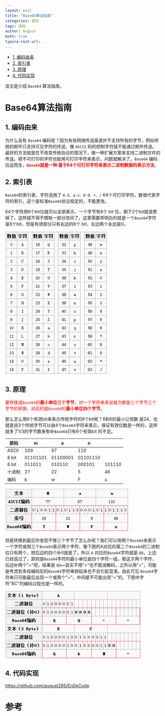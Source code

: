 ```yaml
---
layout: post
title: "Base64算法指南"
categories: 密码
tags: 密码
author: August
math: true
typora-root-url: ..
---
```




- [1. 编码由来](#1-编码由来)
- [2. 索引表](#2-索引表)
- [3. 原理](#3-原理)
- [4. 代码实现](#4-代码实现)



该文是介绍 `Base64` 算法指南。



# Base64算法指南



## 1. 编码由来

为什么会有 `Base64` 编码呢？因为有些网络传送渠道并不支持所有的字节，例如传统的邮件只支持可见字符的传送，像 `ASCII` 码的控制字符就不能通过邮件传送。最好的方法就是在不改变传统协议的情况下，做一种扩展方案来支持二进制文件的传送。把不可打印的字符也能用可打印字符来表示，问题就解决了。`Base64` 编码应运而生，<font color = "red">**`Base64`就是一种 基于64个可打印字符来表示二进制数据的表示方法**。</font>



##  2. 索引表

`Base64`的索引表，字符选用了 `A-Z、a-z、0-9、+、/` 64个可打印字符。数值代表字符的索引，这个是标准`Base64`协议规定的，不能更改。

64个字符用6个bit位就可以全部表示，一个字节有8个 bit 位，剩下2个bit就浪费掉了，这样就不得不牺牲一部分空间了。这里需要弄明白的就是一个`Base64`字符是8个bit，但是有效部分只有右边的6个 bit，左边两个永远是0。

![](/media/image/2024-08-20-Base64算法指南/base64_index.png)



## 3. 原理

<font color = "red">要转换成`Base64`的**最小单位三个字节**，对一个字符串来说每次都是三个字节三个字节的转换，对应的是`Base64`的**最小单位四个字节**。</font>

那么怎么用6个有效bit来表示传统字符的8个bit呢？8和6的最小公倍数 是24，也就是说3个传统字节可以由4个`Base64`字符来表示，保证有效位数是一样的，这样就多了1/3的字节数来弥补`Base64`只有6个有效bit 的不足。

| 原码   | m        | a        | n        |        |
| ------ | -------- | -------- | -------- | ------ |
| ASCII  | 109      | 97       | 110      |        |
| 8 bit  | 01101101 | 01100001 | 01101110 |        |
| 6 bit  | 011011   | 010110   | 000101   | 101110 |
| 十进制 | 27       | 22       | 5        | 46     |
| 编码   | b        | w        | F        | u      |

![](/media/image/2024-08-20-Base64算法指南/base64_principle.png)

但是转换到最后你发现不够三个字节了怎么办呢？我们可以用两个`Base64`来表示一个字符或用三个`Base64`表示两个字符，像下图的A对应的第二个`Base64`的二进制位只有两个，把后边的四个补0就是了。所以 `A` 对应的`Base64`字符就是 `QQ`，上边已经说过了，原则是`Base64`字符的最小单位是四个字符一组，那这才两个字符，后边补两个"="吧，结果是 `QQ==`其实不用"="也不耽误解码，之所以用"="，可能是考虑到多段编码后的`Base64`字符串拼起来也不会引起混淆。由此可见 `Base64`字符串只可能最后出现一个或两个"="，中间是不可能出现"="的。下图中字符"BC"的编码过程也是一样的。

![](/media/image/2024-08-20-Base64算法指南/base64_padding.png)



## 4. 代码实现

https://github.com/august295/EnDeCode



# 参考

